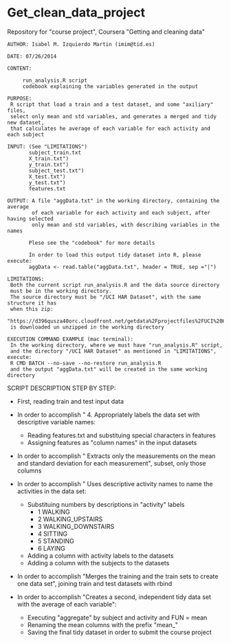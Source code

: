 Get_clean_data_project
======================

Repository for "course project", Coursera "Getting and cleaning data"
```
AUTHOR: Isabel M. Izquierdo Martin (imim@tid.es)

DATE: 07/26/2014

CONTENT:

     run_analysis.R script
     codebook explaining the variables generated in the output
```
```
PURPOSE:
 R script that load a train and a test dataset, and some "axiliary" files,
 select only mean and std variables, and generates a merged and tidy new dataset,
 that calculates he average of each variable for each activity and each subject

INPUT: (See "LIMITATIONS")
       subject_train.txt
       X_train.txt")
       y_train.txt")
       subject_test.txt")
       X_test.txt")
       y_test.txt")
       features.txt

OUTPUT: A file "aggData.txt" in the working directory, containing the average 
        of each variable for each activity and each subject, after having selected
        only mean and std variables, with describing variables in the names

       Plese see the "codebook" for more details
       
       In order to load this output tidy dataset into R, please execute:
       aggData <- read.table("aggData.txt", header = TRUE, sep ="|")
```
```
LIMITATIONS:
 Both the current script run_analysis.R and the data source directory
 must be in the working directory.
 The source directory must be "/UCI HAR Dataset", with the same structure it has
 when this zip:
 "https://d396qusza40orc.cloudfront.net/getdata%2Fprojectfiles%2FUCI%20HAR%20Dataset.zip"
 is downloaded un unzipped in the working directory
```
```
EXECUTION COMMAND EXAMPLE (mac terminal):
 In the working directory, where we must have "run_analysis.R" script,
 and the directory "/UCI HAR Dataset" as mentioned in "LIMITATIONS", execute:
 R CMD BATCH --no-save --no-restore run_analysis.R
 and the output "aggData.txt" will be created in the same working directory
```

SCRIPT DESCRIPTION STEP BY STEP:
* First, reading train and test input data

* In order to accomplish " 4. Appropriately labels the data set with descriptive variable names: 
  * Reading features.txt and substituing special characters in features
  * Assigning features as "column names" in the input datasets

* In order to accomplish "  Extracts only the measurements on the mean and standard deviation
 for each measurement", subset, only those columns 

* In order to accomplish "  Uses descriptive activity names to name the activities in the data set:
  * Substituing numbers by descriptions in "activity" labels
     * 1 WALKING
     * 2 WALKING_UPSTAIRS
     * 3 WALKING_DOWNSTAIRS
     * 4 SITTING
     * 5 STANDING
     * 6 LAYING
  * Adding a column with activity labels to the datasets
  * Adding a column with the subjects to the datasets

* In order to accomplish "Merges the training and the train sets to create one data set", joining
 train and test datasets with rbind

*  In order to accomplish "Creates a second, independent tidy data set with the average of each
 variable":
   * Executing "aggregate" by subject and activity and FUN = mean
   * Renaming the mean columns with the prefix "mean_"
   * Saving the final tidy dataset in order to submit the course project


